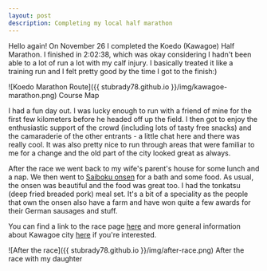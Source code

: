 ```yaml
---
layout: post
description: Completing my local half marathon
---
```


Hello again! On November 26 I completed the Koedo (Kawagoe) Half Marathon. I finished in 2:02:38, which was okay considering I hadn't been able to a lot of run a lot with my calf injury. I basically treated it like a training run and I felt pretty good by the time I got to the finish:)

![Koedo Marathon Route]({{ stubrady78.github.io }}/img/kawagoe-marathon.png)
<span class="caption text-muted">Course Map</span>

I had a fun day out. I was lucky enough to run with a friend of mine for the first few kilometers before he headed off up the field. I then got to enjoy the enthusiastic support of the crowd (including lots of tasty free snacks) and the camaraderie of the other entrants - a little chat here and there was really cool. It was also pretty nice to run through areas that were familiar to me for a change and the old part of the city looked great as always.

After the race we went back to my wife's parent's house for some lunch and a nap. We then went to <a href="http://www.saiboku.co.jp/kachofugetsu">Saiboku onsen</a> for a bath and some food. As usual, the onsen was beautiful and the food was great too. I had the tonkatsu (deep fried breaded pork) meal set. It's a bit of a speciality as the people that own the onsen also have a farm and have won quite a few awards for their German sausages and stuff.

You can find a link to the race page <a href="https://www.koedo-marathon.com">here</a> and more general information about Kawagoe city <a href="http://www.koedo.or.jp/foreign/english/" >here</a> if you're interested.

![After the race]({{ stubrady78.github.io }}/img/after-race.png)
<span class="caption text-muted">After the race with my daughter</span>

